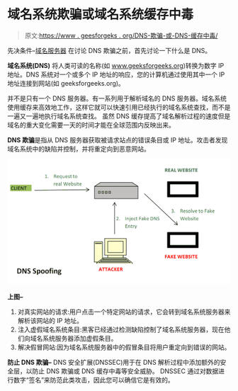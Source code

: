# 域名系统欺骗或域名系统缓存中毒

> 原文:[https://www . geesforgeks . org/DNS-欺骗-或-DNS-缓存中毒/](https://www.geeksforgeeks.org/dns-spoofing-or-dns-cache-poisoning/)

先决条件–[域名服务器](https://www.geeksforgeeks.org/dns-domain-name-server/)
在讨论 DNS 欺骗之前，首先讨论一下什么是 DNS。

**域名系统(DNS)** 将人类可读的名称(如 www.geeksforgeeks.org)转换为数字 IP 地址。DNS 系统对一个或多个 IP 地址的响应，您的计算机通过使用其中一个 IP 地址连接到网站(如 geeksforgeeks.org)。

并不是只有一个 DNS 服务器。有一系列用于解析域名的 DNS 服务器。域名系统使用缓存来高效地工作，这样它就可以快速引用已经执行的域名系统查找，而不是一遍又一遍地执行域名系统查找。
虽然 DNS 缓存提高了域名解析过程的速度但是域名的重大变化需要一天的时间才能在全球范围内反映出来。

**DNS 欺骗**是指从 DNS 服务器获取被请求站点的错误条目或 IP 地址。攻击者发现域名系统中的缺陷并控制，并将重定向到恶意网站。

![](img/15e8a2a56af10fdb2ef542cd064826a2.png)

**上图–**

1.  对真实网站的请求:用户点击一个特定网站的请求，它会转到域名系统服务器来解析该网站的 IP 地址。
2.  注入虚假域名系统条目:黑客已经通过检测缺陷控制了域名系统服务器，现在他们向域名系统服务器添加虚假条目。
3.  解决假冒网站:因为域名系统服务器中的假冒条目将用户重定向到错误的网站。

**防止 DNS 欺骗–**
DNS 安全扩展(DNSSEC)用于在 DNS 解析过程中添加额外的安全层，以防止 DNS 欺骗或 DNS 缓存中毒等安全威胁。
DNSSEC 通过对数据进行数字“签名”来防范此类攻击，因此您可以确信它是有效的。